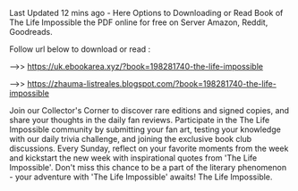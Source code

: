 Last Updated 12 mins ago - Here Options to Downloading or Read Book of The Life Impossible the PDF online for free on Server Amazon, Reddit, Goodreads.
 
Follow url below to download or read :
 
-->> https://uk.ebookarea.xyz/?book=198281740-the-life-impossible
 
-->> https://zhauma-listreales.blogspot.com/?book=198281740-the-life-impossible
 
Join our Collector's Corner to discover rare editions and signed copies, and share your thoughts in the daily fan reviews.
Participate in the The Life Impossible community by submitting your fan art, testing your knowledge with our daily trivia challenge, and joining the exclusive book club discussions.
Every Sunday, reflect on your favorite moments from the week and kickstart the new week with inspirational quotes from 'The Life Impossible'. Don't miss this chance to be a part of the literary phenomenon - your adventure with 'The Life Impossible' awaits! The Life Impossible.
